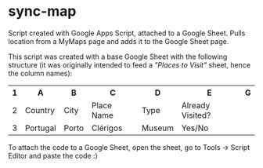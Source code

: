 # sync-map
Script created with Google Apps Script, attached to a Google Sheet. Pulls location from a MyMaps page and adds it to the Google Sheet page.

This script was created with a base Google Sheet with the following structure (it was originally intended to feed a *"Places to Visit"* sheet, hence the column names):

<table class="tg">
  <tr>
    <th class="tg-0qe0">1</th>
    <th class="tg-npms">A</th>
    <th class="tg-npms">B</th>
    <th class="tg-npms">C</th>
    <th class="tg-npms">D</th>
    <th class="tg-npms">E</th>
    <th class="tg-0qe0">G</th>
  </tr>
  <tr>
    <td class="tg-0qe0">2</td>
    <td class="tg-9poz">Country</td>
    <td class="tg-9poz">City</td>
    <td class="tg-9poz">Place Name</td>
    <td class="tg-9poz">Type </td>
    <td class="tg-9poz">Already Visited?</td>
    <td class="tg-0lax"></td>
  </tr>
  <tr>
    <td class="tg-0qe0">3</td>
    <td class="tg-0lax">Portugal</td>
    <td class="tg-0lax">Porto</td>
    <td class="tg-0lax">Clérigos</td>
    <td class="tg-0lax">Museum</td>
    <td class="tg-0lax">Yes/No</td>
    <td class="tg-0lax"></td>
  </tr>
</table>
 
 To attach the code to a Google Sheet, open the sheet, go to Tools -> Script Editor and paste the code :) 
